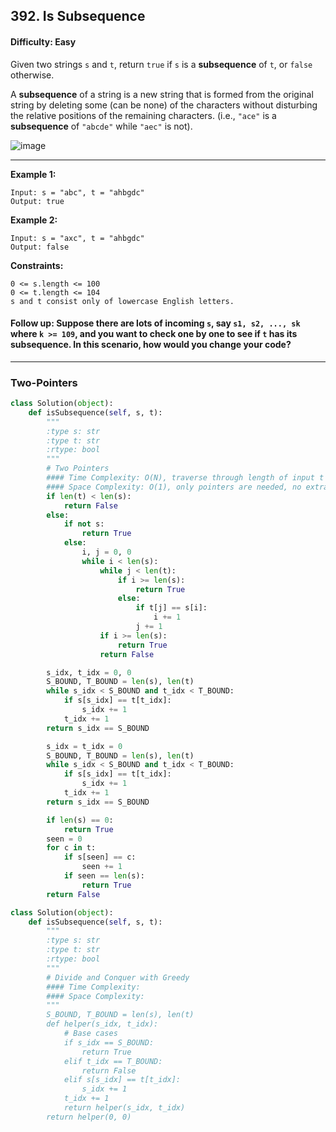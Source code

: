 ## 392. Is Subsequence

#### Difficulty: Easy

Given two strings ```s``` and ```t```, return ```true``` if ```s``` is a __subsequence__ of ```t```, or ```false``` otherwise.

A __subsequence__ of a string is a new string that is formed from the original string by deleting some (can be none) of the characters without disturbing the relative positions of the remaining characters. (i.e., ```"ace"``` is a __subsequence__ of ```"abcde"``` while ```"aec"``` is not).

![image](https://user-images.githubusercontent.com/35042430/205380949-977ed83a-4f51-44f1-86d3-6411153715d2.png)

---

__Example 1:__
```
Input: s = "abc", t = "ahbgdc"
Output: true
```

__Example 2:__
```
Input: s = "axc", t = "ahbgdc"
Output: false
```

__Constraints:__
```
0 <= s.length <= 100
0 <= t.length <= 104
s and t consist only of lowercase English letters.
```

#### Follow up: Suppose there are lots of incoming ```s```, say ```s1, s2, ..., sk``` where ```k >= 109```, and you want to check one by one to see if ```t``` has its subsequence. In this scenario, how would you change your code?

---

### Two-Pointers

```Python
class Solution(object):
    def isSubsequence(self, s, t):
        """
        :type s: str
        :type t: str
        :rtype: bool
        """
        # Two Pointers
        #### Time Complexity: O(N), traverse through length of input t but iterate though length t and length s at the same time
        #### Space Complexity: O(1), only pointers are needed, no extra space required
        if len(t) < len(s):
            return False
        else:
            if not s:
                return True
            else:
                i, j = 0, 0
                while i < len(s):
                    while j < len(t):
                        if i >= len(s):
                            return True
                        else:
                            if t[j] == s[i]:
                                i += 1
                            j += 1
                    if i >= len(s):
                        return True
                    return False
```

```Python
        s_idx, t_idx = 0, 0
        S_BOUND, T_BOUND = len(s), len(t)
        while s_idx < S_BOUND and t_idx < T_BOUND:
            if s[s_idx] == t[t_idx]:
                s_idx += 1
            t_idx += 1
        return s_idx == S_BOUND
```

```Python
        s_idx = t_idx = 0
        S_BOUND, T_BOUND = len(s), len(t)
        while s_idx < S_BOUND and t_idx < T_BOUND:
            if s[s_idx] == t[t_idx]:
                s_idx += 1
            t_idx += 1
        return s_idx == S_BOUND
```

```Python
        if len(s) == 0:
            return True
        seen = 0
        for c in t:
            if s[seen] == c:
                seen += 1
            if seen == len(s):
                return True
        return False
```

```Python
class Solution(object):
    def isSubsequence(self, s, t):
        """
        :type s: str
        :type t: str
        :rtype: bool
        """
        # Divide and Conquer with Greedy
        #### Time Complexity:
        #### Space Complexity:
        """
        S_BOUND, T_BOUND = len(s), len(t)
        def helper(s_idx, t_idx):
            # Base cases
            if s_idx == S_BOUND:
                return True
            elif t_idx == T_BOUND:
                return False
            elif s[s_idx] == t[t_idx]:
                s_idx += 1
            t_idx += 1
            return helper(s_idx, t_idx)
        return helper(0, 0)
```
